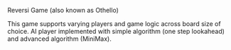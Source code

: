 Reversi Game (also known as Othello)

This game supports varying players and game logic across board size of choice. 
AI player implemented with simple algorithm (one step lookahead) and advanced algorithm (MiniMax).
